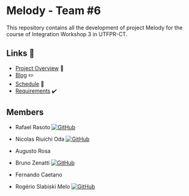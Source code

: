 # Melody - Team #6

This repository contains all the development of project Melody for the course of Integration Workshop 3 in UTFPR-CT.

## Links 🔗

- [Project Overview](Melody.md) 🎵
- [Blog](Blog.md) :pencil2:
- [Schedule](https://docs.google.com/spreadsheets/d/16BKpbmt_EArwLnEZPB5oZgRN8s5iP5gV15BQ9Iq-7wM/edit?usp=sharing) :calendar:
- [Requirements](https://docs.google.com/spreadsheets/d/1uYC0gMrYfBv8li1KcnDvk5HJS1G1zU4XR2CenMT3GNY/edit?usp=sharing) ✔️

## Members

- Rafael Rasoto <a href="https://github.com/IshikawaRasoto">![GitHub](https://img.shields.io/badge/github-%23121011.svg?style=for-the-badge&logo=github&logoColor=white)</a>

- Nicolas Riuichi Oda <a href="https://github.com/Awesteads">![GitHub](https://img.shields.io/badge/github-%23121011.svg?style=for-the-badge&logo=github&logoColor=white)</a>

- Augusto Rosa

- Bruno Zenatti <a href="https://github.com/bzenatti">![GitHub](https://img.shields.io/badge/github-%23121011.svg?style=for-the-badge&logo=github&logoColor=white)</a> 

- Fernando Caetano

- Rogério Slabiski Melo <a href="https://github.com/rslabiski">![GitHub](https://img.shields.io/badge/github-%23121011.svg?style=for-the-badge&logo=github&logoColor=white)</a>
